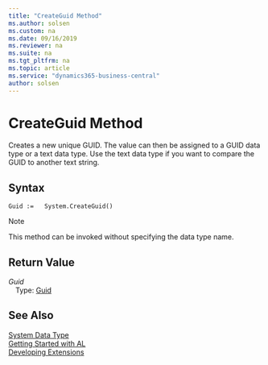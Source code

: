 ```yaml
---
title: "CreateGuid Method"
ms.author: solsen
ms.custom: na
ms.date: 09/16/2019
ms.reviewer: na
ms.suite: na
ms.tgt_pltfrm: na
ms.topic: article
ms.service: "dynamics365-business-central"
author: solsen
---
```

[//]: # (START>DO_NOT_EDIT)
[//]: # (IMPORTANT:Do not edit any of the content between here and the END>DO_NOT_EDIT.)
[//]: # (Any modifications should be made in the .xml files in the ModernDev repo.)
# CreateGuid Method
Creates a new unique GUID. The value can then be assigned to a GUID data type or a text data type. Use the text data type if you want to compare the GUID to another text string.


## Syntax
```
Guid :=   System.CreateGuid()
```
> [!NOTE]  
> This method can be invoked without specifying the data type name.  


## Return Value
*Guid*  
&emsp;Type: [Guid](../guid/guid-data-type.md)  
  


[//]: # (IMPORTANT: END>DO_NOT_EDIT)
## See Also
[System Data Type](system-data-type.md)  
[Getting Started with AL](../../devenv-get-started.md)  
[Developing Extensions](../../devenv-dev-overview.md)